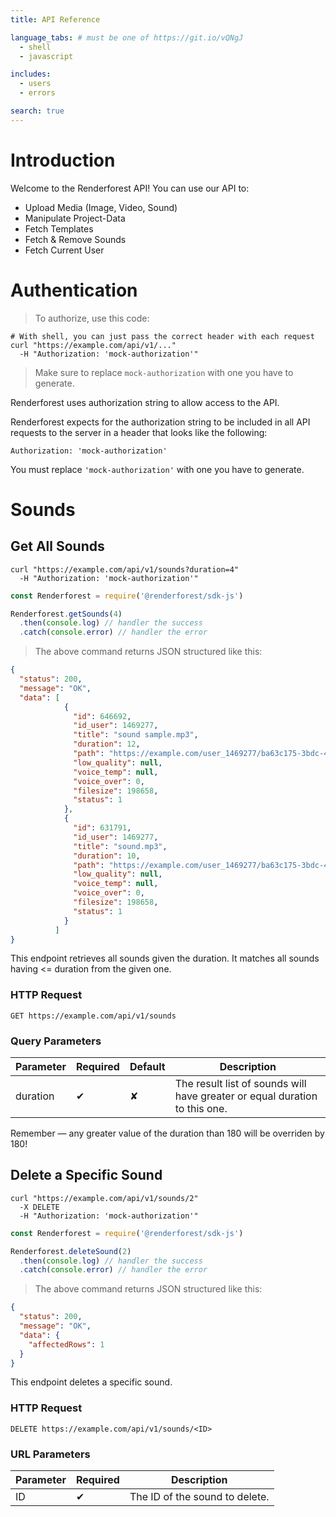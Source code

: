 ```yaml
---
title: API Reference

language_tabs: # must be one of https://git.io/vQNgJ
  - shell
  - javascript

includes:
  - users
  - errors

search: true
---
```


# Introduction

Welcome to the Renderforest API! You can use our API to:

 - Upload Media (Image, Video, Sound)
 - Manipulate Project-Data
 - Fetch Templates
 - Fetch & Remove Sounds
 - Fetch Current User

# Authentication

> To authorize, use this code:

```shell
# With shell, you can just pass the correct header with each request
curl "https://example.com/api/v1/..."
  -H "Authorization: 'mock-authorization'"
```

> Make sure to replace `mock-authorization` with one you have to generate.

Renderforest uses authorization string to allow access to the API.

Renderforest expects for the authorization string to be included in all API requests to the server in a header that looks like the following:

`Authorization: 'mock-authorization'`

<aside class="notice">
You must replace <code>'mock-authorization'</code> with one you have to generate.
</aside>

# Sounds

## Get All Sounds

```shell
curl "https://example.com/api/v1/sounds?duration=4"
  -H "Authorization: 'mock-authorization'"
```

```javascript
const Renderforest = require('@renderforest/sdk-js')

Renderforest.getSounds(4)
  .then(console.log) // handler the success
  .catch(console.error) // handler the error
```

> The above command returns JSON structured like this:

```json
{
  "status": 200,
  "message": "OK",
  "data": [
            {
              "id": 646692,
              "id_user": 1469277,
              "title": "sound sample.mp3",
              "duration": 12,
              "path": "https://example.com/user_1469277/ba63c175-3bdc-4e47-a357-7fb7d08f508b.mp3",
              "low_quality": null,
              "voice_temp": null,
              "voice_over": 0,
              "filesize": 198658,
              "status": 1
            },
            {
              "id": 631791,
              "id_user": 1469277,
              "title": "sound.mp3",
              "duration": 10,
              "path": "https://example.com/user_1469277/ba63c175-3bdc-4e47-a357-7fb7d08f508b.mp3",
              "low_quality": null,
              "voice_temp": null,
              "voice_over": 0,
              "filesize": 198658,
              "status": 1
            }
          ] 
}
```

This endpoint retrieves all sounds given the duration. It matches all sounds having <= duration from the given one.

### HTTP Request

`GET https://example.com/api/v1/sounds`

### Query Parameters

Parameter | Required | Default | Description
--------- | -------- | ------- | -----------
duration  | ✔        | ✘       | The result list of sounds will have greater or equal duration to this one.

<aside class="success">
Remember — any greater value of the duration than 180 will be overriden by 180!
</aside>

## Delete a Specific Sound

```shell
curl "https://example.com/api/v1/sounds/2"
  -X DELETE
  -H "Authorization: 'mock-authorization'"
```

```javascript
const Renderforest = require('@renderforest/sdk-js')

Renderforest.deleteSound(2)
  .then(console.log) // handler the success
  .catch(console.error) // handler the error
```

> The above command returns JSON structured like this:

```json
{
  "status": 200,
  "message": "OK",
  "data": {
    "affectedRows": 1
  } 
}
```

This endpoint deletes a specific sound.

### HTTP Request

`DELETE https://example.com/api/v1/sounds/<ID>`

### URL Parameters

Parameter | Required | Description
--------- | -------- |-----------
ID        |  ✔       | The ID of the sound to delete.

